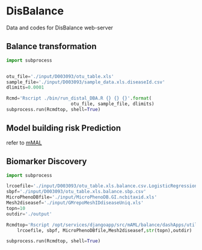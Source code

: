 # DisBalance
Data and codes for DisBalance web-server


## Balance transformation
```py
import subprocess


otu_file='./input/D003093/otu_table.xls' 
sample_file='./input/D003093/sample_data.xls.diseaseId.csv'
dlimits=0.0001

Rcmd='Rscript ./bin/run_distal_DBA.R {} {} {}'.format( 
                        otu_file, sample_file, dlimits)
subprocess.run(Rcmdtop, shell=True)
```
## Model building risk Prediction

refer to [mMAL](http://lab.malab.cn/soft/mAML/download.html)


## Biomarker Discovery

```py
import subprocess

lrcoefile='./input/D003093/otu_table.xls.balance.csv.LogisticRegression.hypertuned.coef.newids.csv' 
sbpf='./input/D003093/otu_table.xls.balance.sbp.csv'
MicroPhenoDBfile='./input/MicroPhenoDB.GI.ncbitaxid.xls'
Mesh2diseasef='./input/GMrepoMeshIDdiseaseUniq.xls'
topn=10
outdir='./output'

Rcmdtop='Rscript /opt/services/djangoapp/src/mAML/balance/dashApps/utils/run_topbalance2evidence.R {} {} {} {} {} {}'.format(
    lrcoefile, sbpf, MicroPhenoDBfile,Mesh2diseasef,str(topn),outdir) 

subprocess.run(Rcmdtop, shell=True)
```
